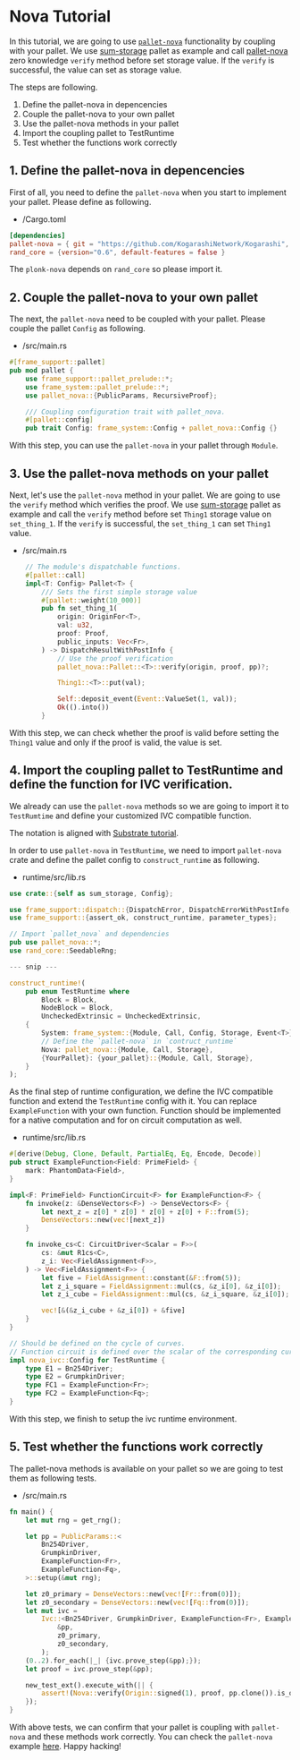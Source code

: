 # Nova Tutorial

In this tutorial, we are going to use [`pallet-nova`](https://github.com/KogarashiNetwork/Kogarashi/tree/master/pallet/nova) functionality by coupling with your pallet. We use [sum-storage](https://github.com/JoshOrndorff/recipes/tree/master/pallets/sum-storage) pallet as example and call [pallet-nova](https://github.com/KogarashiNetwork/Kogarashi/tree/master/pallet/nova) zero knowledge `verify` method before set storage value. If the `verify` is successful, the value can set as storage value.

The steps are following.

1. Define the pallet-nova in depencencies
2. Couple the pallet-nova to your own pallet
3. Use the pallet-nova methods in your pallet
4. Import the coupling pallet to TestRuntime
5. Test whether the functions work correctly

## 1. Define the pallet-nova in depencencies
First of all, you need to define the `pallet-nova` when you start to implement your pallet. Please define as following.

- <your-pallet>/Cargo.toml
```toml
[dependencies]
pallet-nova = { git = "https://github.com/KogarashiNetwork/Kogarashi", branch = "master", default-features = false }
rand_core = {version="0.6", default-features = false }
```

The `plonk-nova` depends on `rand_core` so please import it.

## 2. Couple the pallet-nova to your own pallet

The next, the `pallet-nova` need to be coupled with your pallet. Please couple the pallet `Config` as following.

- <your-pallet>/src/main.rs
```rs
#[frame_support::pallet]
pub mod pallet {
    use frame_support::pallet_prelude::*;
    use frame_system::pallet_prelude::*;
    use pallet_nova::{PublicParams, RecursiveProof};

    /// Coupling configuration trait with pallet_nova.
    #[pallet::config]
    pub trait Config: frame_system::Config + pallet_nova::Config {}
```
With this step, you can use the `pallet-nova` in your pallet through `Module`.

## 3. Use the pallet-nova methods on your pallet
Next, let's use the `pallet-nova` method in your pallet. We are going to use the `verify` method which verifies the proof. We use [sum-storage](https://github.com/JoshOrndorff/recipes/tree/master/pallets/sum-storage) pallet as example and call the `verify` method before set `Thing1` storage value on `set_thing_1`. If the `verify` is successful, the `set_thing_1` can set `Thing1` value.

- <your-pallet>/src/main.rs
```rust
    // The module's dispatchable functions.
    #[pallet::call]
    impl<T: Config> Pallet<T> {
        /// Sets the first simple storage value
        #[pallet::weight(10_000)]
        pub fn set_thing_1(
            origin: OriginFor<T>,
            val: u32,
            proof: Proof,
            public_inputs: Vec<Fr>,
        ) -> DispatchResultWithPostInfo {
            // Use the proof verification
            pallet_nova::Pallet::<T>::verify(origin, proof, pp)?;

            Thing1::<T>::put(val);

            Self::deposit_event(Event::ValueSet(1, val));
            Ok(().into())
        }
```
With this step, we can check whether the proof is valid before setting the `Thing1` value and only if the proof is valid, the value is set.

## 4. Import the coupling pallet to TestRuntime and define the function for IVC verification.
We already can use the `pallet-nova` methods so we are going to import it to `TestRumtime` and define your customized IVC compatible function.

The notation is aligned with [Substrate tutorial](https://docs.substrate.io/reference/how-to-guides/basics/import-a-pallet/).

In order to use `pallet-nova` in `TestRuntime`, we need to import `pallet-nova` crate and define the pallet config to `construct_runtime` as following.

- runtime/src/lib.rs
```rust
use crate::{self as sum_storage, Config};

use frame_support::dispatch::{DispatchError, DispatchErrorWithPostInfo, PostDispatchInfo};
use frame_support::{assert_ok, construct_runtime, parameter_types};

// Import `pallet_nova` and dependencies
pub use pallet_nova::*;
use rand_core::SeedableRng;

--- snip ---

construct_runtime!(
    pub enum TestRuntime where
        Block = Block,
        NodeBlock = Block,
        UncheckedExtrinsic = UncheckedExtrinsic,
    {
        System: frame_system::{Module, Call, Config, Storage, Event<T>},
        // Define the `pallet-nova` in `contruct_runtime`
        Nova: pallet_nova::{Module, Call, Storage},
        {YourPallet}: {your_pallet}::{Module, Call, Storage},
    }
);
```

As the final step of runtime configuration, we define the IVC compatible function and extend the `TestRuntime` config with it. You can replace `ExampleFunction` with your own function.
Function should be implemented for a native computation and for on circuit computation as well.

- runtime/src/lib.rs
```rust
#[derive(Debug, Clone, Default, PartialEq, Eq, Encode, Decode)]
pub struct ExampleFunction<Field: PrimeField> {
    mark: PhantomData<Field>,
}

impl<F: PrimeField> FunctionCircuit<F> for ExampleFunction<F> {
    fn invoke(z: &DenseVectors<F>) -> DenseVectors<F> {
        let next_z = z[0] * z[0] * z[0] + z[0] + F::from(5);
        DenseVectors::new(vec![next_z])
    }

    fn invoke_cs<C: CircuitDriver<Scalar = F>>(
        cs: &mut R1cs<C>,
        z_i: Vec<FieldAssignment<F>>,
    ) -> Vec<FieldAssignment<F>> {
        let five = FieldAssignment::constant(&F::from(5));
        let z_i_square = FieldAssignment::mul(cs, &z_i[0], &z_i[0]);
        let z_i_cube = FieldAssignment::mul(cs, &z_i_square, &z_i[0]);

        vec![&(&z_i_cube + &z_i[0]) + &five]
    }
}

// Should be defined on the cycle of curves.
// Function circuit is defined over the scalar of the corresponding curve.
impl nova_ivc::Config for TestRuntime {
    type E1 = Bn254Driver;
    type E2 = GrumpkinDriver;
    type FC1 = ExampleFunction<Fr>;
    type FC2 = ExampleFunction<Fq>;
}
```
With this step, we finish to setup the ivc runtime environment.

## 5. Test whether the functions work correctly
The pallet-nova methods is available on your pallet so we are going to test them as following tests.

- <your-pallet>/src/main.rs
```rust
fn main() {
    let mut rng = get_rng();

    let pp = PublicParams::<
        Bn254Driver,
        GrumpkinDriver,
        ExampleFunction<Fr>,
        ExampleFunction<Fq>,
    >::setup(&mut rng);

    let z0_primary = DenseVectors::new(vec![Fr::from(0)]);
    let z0_secondary = DenseVectors::new(vec![Fq::from(0)]);
    let mut ivc =
        Ivc::<Bn254Driver, GrumpkinDriver, ExampleFunction<Fr>, ExampleFunction<Fq>>::init(
            &pp,
            z0_primary,
            z0_secondary,
        );
    (0..2).for_each(|_| {ivc.prove_step(&pp);});
    let proof = ivc.prove_step(&pp);

    new_test_ext().execute_with(|| {
        assert!(Nova::verify(Origin::signed(1), proof, pp.clone()).is_ok());
    });
}

```
With above tests, we can confirm that your pallet is coupling with `pallet-nova` and these methods work correctly. You can check the `pallet-nova` example [here](https://github.com/KogarashiNetwork/Kogarashi/blob/master/pallet/nova/src/tests.rs). Happy hacking!
